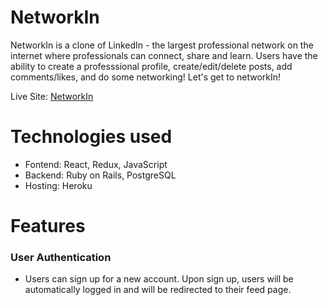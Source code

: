 # NetworkIn

NetworkIn is a clone of LinkedIn - the largest professional network on the internet where professionals can connect, share and learn. Users have the ability to create a professsional profile, create/edit/delete posts, add comments/likes, and do some networking! Let's get to networkIn!

Live Site: [NetworkIn](https://networkin.herokuapp.com/#/)

# Technologies used
* Fontend: React, Redux, JavaScript
* Backend: Ruby on Rails, PostgreSQL
* Hosting: Heroku

# Features

### User Authentication

* Users can sign up for a new account. Upon sign up, users will be automatically logged in and will be redirected to their feed page.
